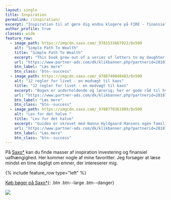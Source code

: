 ```yaml
---
layout: single
title: Inspiration
permalink: /inspiration/
excerpt: "Inspiration til at gøre dig endnu klogere på FIRE - finansiel frihed og tidlig pensionering."
author_profile: true
classes: wide
feature_row:
  - image_path: https://imgcdn.saxo.com/_9781533667922/0x500
    alt: "Simple Path To Wealth"
    title: "Simple Path To Wealth"
    excerpt: "This book grew out of a series of letters to my daughter concerning various things-mostly about money and investing-she was not yet quite ready to hear. Since money is the single most powerful tool we have for navigating this complex world we've created, understanding it is critical."
    url: "https://www.partner-ads.com/dk/klikbanner.php?partnerid=28187&bannerid=43264&htmlurl=https://www.saxo.com/dk/the-simple-path-to-wealth_j-l-collins_paperback_9781533667922"
    btn_label: "Læs mere"
    btn_class: "btn--success"
  - image_path: https://imgcdn.saxo.com/_9788740048483/0x500
    alt: "12 regler for livet - en modvægt til kaos"
    title: "12 regler for livet - en modvægt til kaos"
    excerpt: "Bogen er underholdende og lærerig; her er gode råd til hvordan man griber livet an, men her er også uvurderlig viden om en lang række emner, som du måske slet ikke troede, du havde brug for."
    url: "https://www.partner-ads.com/dk/klikbanner.php?partnerid=28187&bannerid=43264&htmlurl=https://www.saxo.com/dk/12-regler-for-livet_jordan-b-peterson_haeftet_9788740048483"
    btn_label: "Læs mere"
    btn_class: "btn--success"
  - image_path: https://imgcdn.saxo.com/_9788770361989/0x500
    alt: "Lev for det halve "
    title: "Lev for det halve"
    excerpt: "Guiden er skrevet med Nanna Hyldgaard Hansens egen familie som eksempel, da de engang selv tog beslutningen om ikke længere at kæmpe om at få tid til både familieliv og arbejde. Løsningen var, at de skar både forbrug og arbejde ned til det halve, men uden at gå på kompromis med alle de ting, der var vigtige for familien. "
    url: "https://www.partner-ads.com/dk/klikbanner.php?partnerid=28187&bannerid=43264&htmlurl=https://www.saxo.com/dk/lev-for-det-halve-og-faa-familieliv-forbrug-og-arbejde-i-balance_nanna-hyldgaard-hansen_indbundet_9788770361989?dfw_tracker=13098-65212135&gclid=CjwKCAjwm4rqBRBUEiwAwaWjjDb6kC--xAhQxUiTb6Sc3XqRGxZpEFTcz9XPGGmq8Se5ZvjQ0D91GxoCOnEQAvD_BwE"
    btn_label: "Læs mere"
    btn_class: "btn--success"
---
```


På [Saxo\*](https://www.partner-ads.com/dk/klikbanner.php?partnerid=28187&bannerid=43264) kan du finde masser af inspiration investering og finansiel uafhængighed. Her kommer nogle af mine favoritter. Jeg forsøger at læse mindst en time dagligt om emner, der intereserer mig.

{% include feature_row type="left" %}

[Køb bøger på Saxo\*](https://www.partner-ads.com/dk/klikbanner.php?partnerid=28187&bannerid=43264){: .btn .btn--large .btn--danger}

<a href="https://www.partner-ads.com/dk/klikbanner.php?partnerid=28187&bannerid=43262" target="_blank" rel="nofollow noopener"> <img src="https://www.partner-ads.com/dk/visbanner.php?partnerid=28187&bannerid=43262" border="0"></a>
